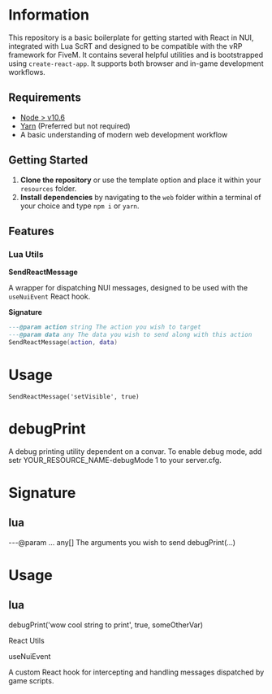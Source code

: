# Information
This repository is a basic boilerplate for getting started with React in NUI, integrated with Lua ScRT and designed to be compatible with the vRP framework for FiveM. It contains several helpful utilities and is bootstrapped using `create-react-app`. It supports both browser and in-game development workflows.

## Requirements

- [Node > v10.6](https://nodejs.org/en/)
- [Yarn](https://yarnpkg.com/getting-started/install) (Preferred but not required)
- A basic understanding of modern web development workflow

## Getting Started

1. **Clone the repository** or use the template option and place it within your `resources` folder.
2. **Install dependencies** by navigating to the `web` folder within a terminal of your choice and type `npm i` or `yarn`.

## Features

### Lua Utils

**SendReactMessage**

A wrapper for dispatching NUI messages, designed to be used with the `useNuiEvent` React hook.

**Signature**

```lua
---@param action string The action you wish to target
---@param data any The data you wish to send along with this action
SendReactMessage(action, data)
```

# Usage

```
SendReactMessage('setVisible', true)
```

# debugPrint

A debug printing utility dependent on a convar. To enable debug mode, add setr YOUR_RESOURCE_NAME-debugMode 1 to your server.cfg.

# Signature

## lua

---@param ... any[] The arguments you wish to send
debugPrint(...)

# Usage

## lua

debugPrint('wow cool string to print', true, someOtherVar)

React Utils

useNuiEvent

A custom React hook for intercepting and handling messages dispatched by game scripts.
